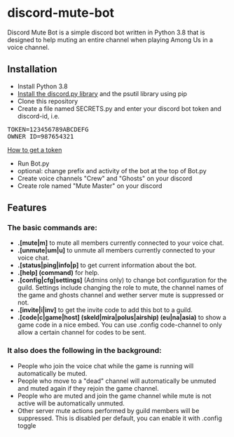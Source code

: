 # discord-mute-bot

Discord Mute Bot is a simple discord bot written in Python 3.8 that is designed to help muting an entire channel when
playing Among Us in a voice channel.

## Installation
- Install Python 3.8
- [Install the discord.py library](https://discordpy.readthedocs.io/en/latest/intro.html#installing) and the psutil
library using pip
- Clone this repository
- Create a file named SECRETS.py and enter your discord bot token and discord-id, i.e.
<pre>
TOKEN=123456789ABCDEFG
OWNER_ID=987654321
</pre>
[How to get a token](https://discordpy.readthedocs.io/en/latest/discord.html#discord-intro)

- Run Bot.py
- optional: change prefix and activity of the bot at the top of Bot.py
- Create voice channels "Crew" and "Ghosts" on your discord
- Create role named "Mute Master" on your discord

## Features

### The basic commands are:
- **.[mute|m]** to mute all members currently connected to your voice chat.
- **.[unmute|um|u]** to unmute all members currently connected to your voice chat.
- **.[status|ping|info|p]** to get current information about the bot.
- **.[help] (command)** for help.
- **.[config|cfg|settings]** (Admins only) to change bot configuration for the guild. Settings include changing the role to mute, the channel names of the game and ghosts channel and wether server mute is suppressed or not.
- **.[invite|i|inv]** to get the invite code to add this bot to a guild.
- **.[code|c|game|host] (skeld|mira|polus|airship) (eu|na|asia)** to show a game code in a nice embed. You can use .config code-channel to only allow a certain channel for codes to be sent.


### It also does the following in the background:
- People who join the voice chat while the game is running will automatically be muted.
- People who move to a "dead" channel will automatically be unmuted and muted again if they rejoin the game channel.
- People who are muted and join the game channel while mute is not active will be automatically unmuted.
- Other server mute actions performed by guild members will be suppressed. This is disabled per default, you can enable it with .config toggle
